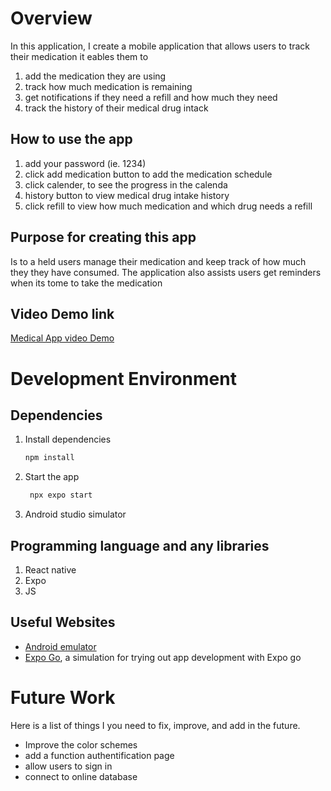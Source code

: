 # Overview

In this application, I create a mobile application that allows users to track their medication
it eables them to
1. add the medication they are using
2. track how much medication is remaining
3. get notifications if they need a refill and how much they need
4. track the history of their medical drug intack

## How to use the app
1. add your password (ie. 1234)
2. click add medication button to add the medication schedule
3. click calender, to see the progress in the calenda
4. history button to view medical drug intake history
5. click refill to view how much medication and which drug needs a refill

## Purpose for creating this app
Is to a held users manage their medication and keep track of how much they they have consumed. The application also assists users get reminders when its tome to take the medication

## Video Demo link
[Medical App video Demo ](https://teams.microsoft.com/l/meetingrecap?driveId=b%21rYSbpyc59UmqpjTOXwwJE1JrpA83JDFPlJSDxFsVxNU8Ir6ZoSmQS6iYo5Vv_D4E&driveItemId=01KPAHYJCAQHHUEB5QIFEIQF2JV3YN2CZA&sitePath=https%3A%2F%2Fbyupathwayworldwideprod-my.sharepoint.com%2F%3Av%3A%2Fg%2Fpersonal%2Fdjigu_byupathway_edu%2FEUCBz0IHsEFIiBdJrvDdCyABLMARQKceljBc57x7kPxi4Q&fileUrl=https%3A%2F%2Fbyupathwayworldwideprod-my.sharepoint.com%2Fpersonal%2Fdjigu_byupathway_edu%2FDocuments%2FRecordings%2FMeeting-20250619_021243-Meeting%2520Recording.mp4%3Fweb%3D1&iCalUid=040000008200e00074c5b7101a82e00800000000d9070021aae0db010000000000000000100000002a22e14ed93d644aa4337c699c1eea20&threadId=19%3Ameeting_YzVkMmZhZGQtMzMyNC00NjlhLWFkNTUtMmRmMmQ5NzlhODc4%40thread.v2&organizerId=92c31936-c937-45e7-a261-4fe74b92ebd8&tenantId=42804ae1-d2e9-40b7-a4a3-45811234298b&callId=bd6bcee0-8117-46ff-ae0b-1dbb66c5a266&threadType=Meeting&meetingType=Scheduled&subType=RecapSharingLink_RecapCore)


# Development Environment

## Dependencies

1. Install dependencies

   ```bash
   npm install
   ```

2. Start the app

   ```bash
    npx expo start
   ```
 3. Android studio simulator

## Programming language and any libraries
1. React native
2. Expo
3. JS 

## Useful Websites
- [Android emulator](https://docs.expo.dev/workflow/android-studio-emulator/)
- [Expo Go](https://expo.dev/go), a simulation for trying out app development with Expo go

# Future Work
Here is a list of things I you need to fix, improve, and add in the future.
* Improve the color schemes
* add a function authentification page
* allow users to sign in
* connect to online database



